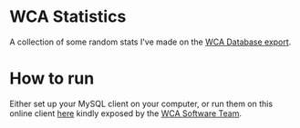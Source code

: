 # WCA Statistics

A collection of some random stats I've made on the [WCA Database export](https://www.worldcubeassociation.org/export/results).

# How to run

Either set up your MySQL client on your computer, or run them on this online client [here](https://statistics.worldcubeassociation.org/database-query) kindly exposed by the [WCA Software Team](https://www.worldcubeassociation.org/teams-committees).
